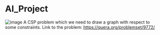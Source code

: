 # AI_Project
![image](https://user-images.githubusercontent.com/67223978/182308763-219e1b76-37aa-4178-a156-d77c1078d670.png)
A CSP problem which we need to draw a graph with respect to some constraints.
Link to the problem: https://quera.org/problemset/9772/
